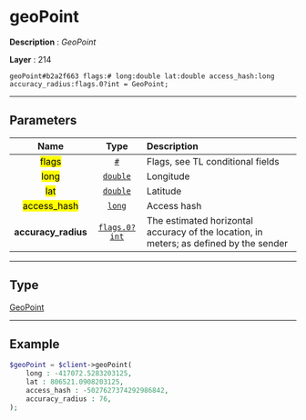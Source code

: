 # geoPoint

**Description** : *GeoPoint*

**Layer** : 214

```tl
geoPoint#b2a2f663 flags:# long:double lat:double access_hash:long accuracy_radius:flags.0?int = GeoPoint;
```

---

## Parameters

| Name | Type | Description |
| :---: | :---: | :--- |
| <mark>flags</mark> | [`#`](type/#) | Flags, see TL conditional fields |
| <mark>long</mark> | [`double`](type/double) | Longitude |
| <mark>lat</mark> | [`double`](type/double) | Latitude |
| <mark>access_hash</mark> | [`long`](type/long) | Access hash |
| **accuracy_radius** | [`flags.0?int`](type/int) | The estimated horizontal accuracy of the location, in meters; as defined by the sender |

---

## Type

[GeoPoint](type/GeoPoint)

---

## Example

```php
$geoPoint = $client->geoPoint(
	long : -417072.5283203125,
	lat : 806521.0908203125,
	access_hash : -5027627374292986842,
	accuracy_radius : 76,
);
```